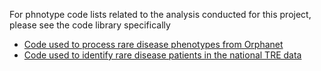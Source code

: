 For phnotype code lists related to the analysis conducted for this project, please see the code library specifically

* [Code used to process rare disease phenotypes from Orphanet]((https://github.com/BHFDSC/CCU019_01/tree/main/code/00_orphanet_rd_selection))
* [Code used to identify rare disease patients in the national TRE data]((https://github.com/BHFDSC/CCU019_01/tree/main/code/01_identify_rare_disease_patients))
